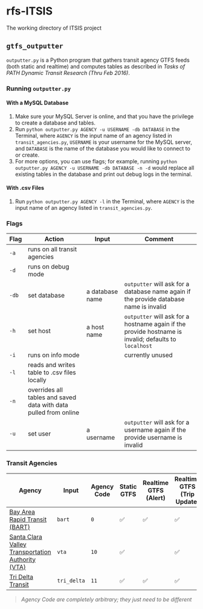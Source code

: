 # rfs-ITSIS
The working directory of ITSIS project 

## `gtfs_outputter`
`outputter.py` is a Python program that gathers transit agency GTFS feeds (both static and realtime) and computes tables as described in *Tasks of PATH Dynamic Transit Research (Thru Feb 2016)*. 

### Running `outputter.py`
#### With a MySQL Database
1. Make sure your MySQL Server is online, and that you have the privilege to create a database and tables.
2. Run ```python outputter.py AGENCY -u USERNAME -db DATABASE``` in the Terminal, where `AGENCY` is the input name of an agency listed in `transit_agencies.py`, `USERNAME` is your username for the MySQL server, and `DATABASE` is the name of the database you would like to connect to or create.
3. For more options, you can use flags; for example, running ```python outputter.py AGENCY -u USERNAME -db DATABASE -n -d``` would replace all existing tables in the database and print out debug logs in the terminal.

#### With .csv Files
1. Run ```python outputter.py AGENCY -l``` in the Terminal, where `AGENCY` is the input name of an agency listed in `transit_agencies.py`.

### Flags
Flag | Action | Input | Comment
--- | --- | --- | ---
`-a` | runs on all transit agencies | |
`-d` | runs on debug mode | |
`-db` | set database | a database name | `outputter` will ask for a database name again if the provide database name is invalid
`-h` | set host | a host name | `outputter` will ask for a hostname again if the provide hostname is invalid; defaults to `localhost`
`-i` | runs on info mode | | currently unused
`-l` | reads and writes table to .csv files locally | |
`-n` | overrides all tables and saved data with data pulled from online | |
`-u` | set user |  a username | `outputter` will ask for a username again if the provide username is invalid

### Transit Agencies
Agency | Input | Agency Code | Static GTFS | Realtime GTFS (Alert) | Realtime GTFS (Trip Update) | Realtime GTFS (Vehicle Position)
--- | --- | --- | --- | --- | --- | --- |
[Bay Area Rapid Transit (BART)](http://www.bart.gov) | `bart` | `0` | :white_check_mark: | :white_check_mark: | :white_check_mark: | 
[Santa Clara Valley Transportation Authority (VTA)](http://www.vta.org) | `vta` | `10` | :white_check_mark: | | :white_check_mark: | :white_check_mark: 
[Tri Delta Transit](http://trideltatransit.com) | `tri_delta` | `11` | :white_check_mark: | :white_check_mark: | :white_check_mark: 
> *Agency Code are completely arbitrary; they just need to be different*
